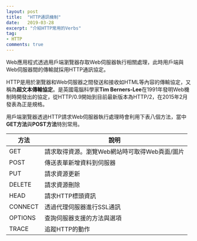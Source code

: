 ```yaml
---
layout: post
title:  "HTTP通訊機制"
date:   2019-03-28
excerpt: "介紹HTTP常用的Verbs"
tag:
- HTTP 
comments: true
---
```


Web應用程式透過用戶端瀏覽器存取Web伺服器執行相關處理，此時用戶端與Web伺服器間的傳輸就採用HTTP通訊協定。  

HTTP是用於瀏覽器和Web伺服器之間發送和接收如HTML等內容的傳輸協定，又稱為**超文本傳輸協定**。是英國電腦科學家**Tim Berners-Lee**在1991年發明Web機制時開發出的協定，從HTTP/0.9開始到目前最新版本為HTTP/2，在2015年2月發表為正是規格。   

用戶端瀏覽器透過HTTP請求Web伺服器執行處理時會利用下表八個方法，當中**GET方法**與**POST方法**特別常用。

|方法|說明|
|---|---|
|GET|請求取得資源。瀏覽Web網站時可取得Web頁面/圖片   |
|POST|傳送表單新增資料到伺服器|
|PUT|請求資源更新|
|DELETE|請求資源刪除   |
|HEAD|請求HTTP標頭資訊   |
|CONNECT|透過代理伺服器進行SSL通訊   |
|OPTIONS|查詢伺服器支援的方法與選項   |
|TRACE|追蹤HTTP的動作   |

